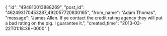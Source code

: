  {
   "id": "494810013888269",
   "post_id": "462493170453287_492057720830165",
   "from_name": "Adam Thomas",
   "message": "James Allen. If ye contact the credit rating agency they will put a bad rating on the pig. I guarantee it.",
   "created_time": "2013-03-22T01:18:36+0000"
 }
